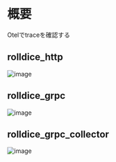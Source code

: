# 概要
Otelでtraceを確認する
## rolldice_http
![image](https://github.com/kitasan04/otel_go/assets/103953052/2f6cbb08-516f-4a74-a121-87a822d42643)
## rolldice_grpc
![image](https://github.com/kitasan04/otel_go/assets/103953052/23e7454b-9b22-4b8c-b1a0-19d5c34d9543)
## rolldice_grpc_collector
![image](https://github.com/kitasan04/otel_go/assets/103953052/a5dad322-6ff8-47eb-8b4f-1b89499f5ec6)

